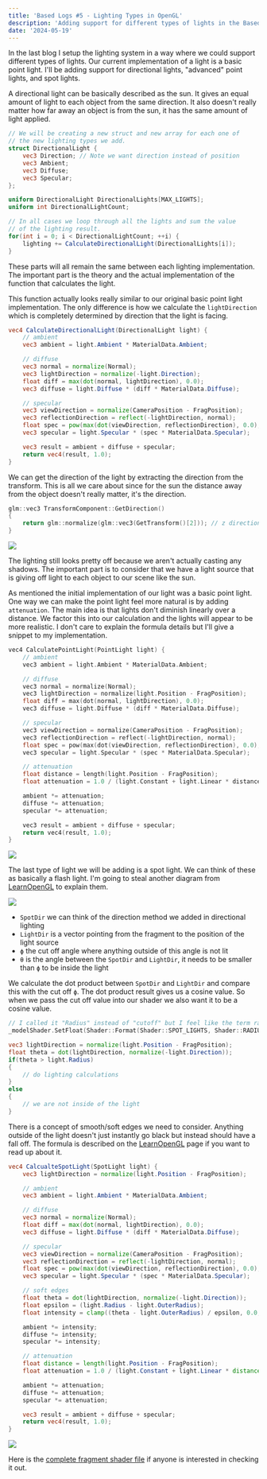```yaml
---
title: 'Based Logs #5 - Lighting Types in OpenGL'
description: 'Adding support for different types of lights in the Based Engine'
date: '2024-05-19'
---
```


In the last blog I setup the lighting system in a way where we could support different types of lights. Our current implementation of a light is a basic point light. I'll be adding support for directional lights, "advanced" point lights, and spot lights.

<Heading title="Directional Lights" />

A directional light can be basically described as the sun. It gives an equal amount of light to each object from the same direction. It also doesn't really matter how far away an object is from the sun, it has the same amount of light applied.

```glsl
// We will be creating a new struct and new array for each one of
// the new lighting types we add.
struct DirectionalLight {
    vec3 Direction; // Note we want direction instead of position
    vec3 Ambient;
    vec3 Diffuse;
    vec3 Specular;
};

uniform DirectionalLight DirectionalLights[MAX_LIGHTS];
uniform int DirectionalLightCount;
```

```glsl
// In all cases we loop through all the lights and sum the value
// of the lighting result.
for(int i = 0; i < DirectionalLightCount; ++i) {
    lighting += CalculateDirectionalLight(DirectionalLights[i]);
}
```

These parts will all remain the same between each lighting implementation. The important part is the theory and the actual implementation of the function that calculates the light.

This function actually looks really similar to our original basic point light implementation. The only difference is how we calculate the `lightDirection` which is completely determined by direction that the light is facing.

```glsl
vec4 CalculateDirectionalLight(DirectionalLight light) {
    // ambient
    vec3 ambient = light.Ambient * MaterialData.Ambient;

    // diffuse
    vec3 normal = normalize(Normal);
    vec3 lightDirection = normalize(-light.Direction);
    float diff = max(dot(normal, lightDirection), 0.0);
    vec3 diffuse = light.Diffuse * (diff * MaterialData.Diffuse);

    // specular
    vec3 viewDirection = normalize(CameraPosition - FragPosition);
    vec3 reflectionDirection = reflect(-lightDirection, normal);
    float spec = pow(max(dot(viewDirection, reflectionDirection), 0.0), MaterialData.Shininess);
    vec3 specular = light.Specular * (spec * MaterialData.Specular);

    vec3 result = ambient + diffuse + specular;
    return vec4(result, 1.0);
}
```

We can get the direction of the light by extracting the direction from the transform. This is all we care about since for the sun the distance away from the object doesn't really matter, it's the direction.

```cpp
glm::vec3 TransformComponent::GetDirection()
{
    return glm::normalize(glm::vec3(GetTransform()[2])); // z direction
}
```

<Img src="directional-lights.jpg" />

The lighting still looks pretty off because we aren't actually casting any shadows. The important part is to consider that we have a light source that is giving off light to each object to our scene like the sun.

<Heading title="Point Lights" />

As mentioned the initial implementation of our light was a basic point light. One way we can make the point light feel more natural is by adding `attenuation`. The main idea is that lights don't diminish linearly over a distance. We factor this into our calculation and the lights will appear to be more realistic. I don't care to explain the formula details but I'll give a snippet to my implementation.

```cpp
vec4 CalculatePointLight(PointLight light) {
    // ambient
    vec3 ambient = light.Ambient * MaterialData.Ambient;

    // diffuse
    vec3 normal = normalize(Normal);
    vec3 lightDirection = normalize(light.Position - FragPosition);
    float diff = max(dot(normal, lightDirection), 0.0);
    vec3 diffuse = light.Diffuse * (diff * MaterialData.Diffuse);

    // specular
    vec3 viewDirection = normalize(CameraPosition - FragPosition);
    vec3 reflectionDirection = reflect(-lightDirection, normal);
    float spec = pow(max(dot(viewDirection, reflectionDirection), 0.0), MaterialData.Shininess);
    vec3 specular = light.Specular * (spec * MaterialData.Specular);

    // attenuation
    float distance = length(light.Position - FragPosition);
    float attenuation = 1.0 / (light.Constant + light.Linear * distance + light.Quadratic * (distance * distance));

    ambient *= attenuation;
    diffuse *= attenuation;
    specular *= attenuation;

    vec3 result = ambient + diffuse + specular;
    return vec4(result, 1.0);
}
```

<Img src="point-lights.jpg" />

<Heading title="Spot Lights" />

The last type of light we will be adding is a spot light. We can think of these as basically a flash light. I'm going to steal another diagram from [LearnOpenGL](https://learnopengl.com/Lighting/Light-casters) to explain them.

<Img src="spot-light-diagram.jpg" />

- `SpotDir` we can think of the direction method we added in directional lighting
- `LightDir` is a vector pointing from the fragment to the position of the light source
- `ϕ` the cut off angle where anything outside of this angle is not lit
- `θ` is the angle between the `SpotDir` and `LightDir`, it needs to be smaller than `ϕ` to be inside the light

We calculate the dot product between `SpotDir` and `LightDir` and compare this with the cut off `ϕ`. The dot product result gives us a cosine value. So when we pass the cut off value into our shader we also want it to be a cosine value.

```cpp
// I called it "Radius" instead of "cutoff" but I feel like the term radius doesn't make sense here?
_modelShader.SetFloat(Shader::Format(Shader::SPOT_LIGHTS, Shader::RADIUS, index), glm::cos(glm::radians(light.Radius)));
```

```glsl
vec3 lightDirection = normalize(light.Position - FragPosition);
float theta = dot(lightDirection, normalize(-light.Direction));
if(theta > light.Radius)
{
    // do lighting calculations
}
else
{
    // we are not inside of the light
}
```

There is a concept of smooth/soft edges we need to consider. Anything outside of the light doesn't just instantly go black but instead should have a fall off. The formula is described on the [LearnOpenGL](https://learnopengl.com/Lighting/Light-casters) page if you want to read up about it.

```glsl
vec4 CalcualteSpotLight(SpotLight light) {
    vec3 lightDirection = normalize(light.Position - FragPosition);

    // ambient
    vec3 ambient = light.Ambient * MaterialData.Ambient;

    // diffuse
    vec3 normal = normalize(Normal);
    float diff = max(dot(normal, lightDirection), 0.0);
    vec3 diffuse = light.Diffuse * (diff * MaterialData.Diffuse);

    // specular
    vec3 viewDirection = normalize(CameraPosition - FragPosition);
    vec3 reflectionDirection = reflect(-lightDirection, normal);
    float spec = pow(max(dot(viewDirection, reflectionDirection), 0.0), MaterialData.Shininess);
    vec3 specular = light.Specular * (spec * MaterialData.Specular);

    // soft edges
    float theta = dot(lightDirection, normalize(-light.Direction));
    float epsilon = (light.Radius - light.OuterRadius);
    float intensity = clamp((theta - light.OuterRadius) / epsilon, 0.0, 1.0);

    ambient *= intensity;
    diffuse *= intensity;
    specular *= intensity;

    // attenuation
    float distance = length(light.Position - FragPosition);
    float attenuation = 1.0 / (light.Constant + light.Linear * distance + light.Quadratic * (distance * distance));

    ambient *= attenuation;
    diffuse *= attenuation;
    specular *= attenuation;

    vec3 result = ambient + diffuse + specular;
    return vec4(result, 1.0);
}
```

<Img src="spot-lights.jpg" caption="Notice the circular pattern the light gives off" />

Here is the [complete fragment shader file](https://github.com/matekdev/lean-engine/blob/64465af0f89fbe377aa07d2d0fbd612b40a659de/shaders/model.frag) if anyone is interested in checking it out.

<YoutubeMusic src="Z37DsiaAyAc" />
